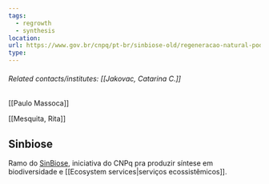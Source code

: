 ```yaml
---
tags:
  - regrowth
  - synthesis
location: 
url: https://www.gov.br/cnpq/pt-br/sinbiose-old/regeneracao-natural-pode-recuperar-servicos-ecossistemicos-na-floresta-amazonica
type:
---
```

###### Related contacts/institutes: [[Jakovac, Catarina C.]]
[[Paulo Massoca]]

[[Mesquita, Rita]]

## Sinbiose

Ramo do [SinBiose](https://www.gov.br/cnpq/pt-br/acesso-a-informacao/acoes-e-programas/programas/sinbiose-1/sobre-o-sinbiose), iniciativa do CNPq pra produzir síntese em biodiversidade e [[Ecosystem services|serviços ecossistêmicos]].

